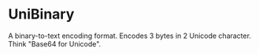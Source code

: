 UniBinary
=========

A binary-to-text encoding format. Encodes 3 bytes in 2 Unicode character. Think "Base64 for Unicode".